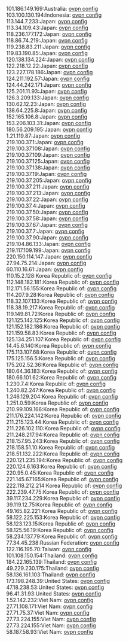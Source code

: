 101.186.149.169:Australia: [ovpn config](vpn/101_186_149_169.ovpn)  
103.100.130.194:Indonesia: [ovpn config](vpn/103_100_130_194.ovpn)  
113.144.7.233:Japan: [ovpn config](vpn/113_144_7_233.ovpn)  
113.34.109.43:Japan: [ovpn config](vpn/113_34_109_43.ovpn)  
118.236.177.172:Japan: [ovpn config](vpn/118_236_177_172.ovpn)  
118.86.74.219:Japan: [ovpn config](vpn/118_86_74_219.ovpn)  
119.238.83.211:Japan: [ovpn config](vpn/119_238_83_211.ovpn)  
119.83.190.85:Japan: [ovpn config](vpn/119_83_190_85.ovpn)  
120.138.134.224:Japan: [ovpn config](vpn/120_138_134_224.ovpn)  
122.218.12.22:Japan: [ovpn config](vpn/122_218_12_22.ovpn)  
123.227.178.186:Japan: [ovpn config](vpn/123_227_178_186.ovpn)  
124.211.192.57:Japan: [ovpn config](vpn/124_211_192_57.ovpn)  
124.44.242.171:Japan: [ovpn config](vpn/124_44_242_171.ovpn)  
125.201.11.93:Japan: [ovpn config](vpn/125_201_11_93.ovpn)  
126.3.209.133:Japan: [ovpn config](vpn/126_3_209_133.ovpn)  
130.62.12.23:Japan: [ovpn config](vpn/130_62_12_23.ovpn)  
138.64.225.8:Japan: [ovpn config](vpn/138_64_225_8.ovpn)  
152.165.106.8:Japan: [ovpn config](vpn/152_165_106_8.ovpn)  
153.206.103.31:Japan: [ovpn config](vpn/153_206_103_31.ovpn)  
180.56.209.195:Japan: [ovpn config](vpn/180_56_209_195.ovpn)  
1.21.119.87:Japan: [ovpn config](vpn/1_21_119_87.ovpn)  
219.100.37.1:Japan: [ovpn config](vpn/219_100_37_1.ovpn)  
219.100.37.108:Japan: [ovpn config](vpn/219_100_37_108.ovpn)  
219.100.37.109:Japan: [ovpn config](vpn/219_100_37_109.ovpn)  
219.100.37.125:Japan: [ovpn config](vpn/219_100_37_125.ovpn)  
219.100.37.138:Japan: [ovpn config](vpn/219_100_37_138.ovpn)  
219.100.37.19:Japan: [ovpn config](vpn/219_100_37_19.ovpn)  
219.100.37.205:Japan: [ovpn config](vpn/219_100_37_205.ovpn)  
219.100.37.211:Japan: [ovpn config](vpn/219_100_37_211.ovpn)  
219.100.37.213:Japan: [ovpn config](vpn/219_100_37_213.ovpn)  
219.100.37.22:Japan: [ovpn config](vpn/219_100_37_22.ovpn)  
219.100.37.4:Japan: [ovpn config](vpn/219_100_37_4.ovpn)  
219.100.37.50:Japan: [ovpn config](vpn/219_100_37_50.ovpn)  
219.100.37.58:Japan: [ovpn config](vpn/219_100_37_58.ovpn)  
219.100.37.67:Japan: [ovpn config](vpn/219_100_37_67.ovpn)  
219.100.37.7:Japan: [ovpn config](vpn/219_100_37_7.ovpn)  
219.100.37.90:Japan: [ovpn config](vpn/219_100_37_90.ovpn)  
219.104.86.133:Japan: [ovpn config](vpn/219_104_86_133.ovpn)  
219.117.109.199:Japan: [ovpn config](vpn/219_117_109_199.ovpn)  
220.150.114.147:Japan: [ovpn config](vpn/220_150_114_147.ovpn)  
27.94.75.214:Japan: [ovpn config](vpn/27_94_75_214.ovpn)  
60.110.16.61:Japan: [ovpn config](vpn/60_110_16_61.ovpn)  
110.15.2.128:Korea Republic of: [ovpn config](vpn/110_15_2_128.ovpn)  
112.148.182.181:Korea Republic of: [ovpn config](vpn/112_148_182_181.ovpn)  
112.171.56.155:Korea Republic of: [ovpn config](vpn/112_171_56_155.ovpn)  
114.207.9.28:Korea Republic of: [ovpn config](vpn/114_207_9_28.ovpn)  
118.32.107.133:Korea Republic of: [ovpn config](vpn/118_32_107_133.ovpn)  
118.38.19.217:Korea Republic of: [ovpn config](vpn/118_38_19_217.ovpn)  
119.149.81.72:Korea Republic of: [ovpn config](vpn/119_149_81_72.ovpn)  
121.125.142.125:Korea Republic of: [ovpn config](vpn/121_125_142_125.ovpn)  
121.152.182.186:Korea Republic of: [ovpn config](vpn/121_152_182_186.ovpn)  
121.159.58.83:Korea Republic of: [ovpn config](vpn/121_159_58_83.ovpn)  
125.134.251.107:Korea Republic of: [ovpn config](vpn/125_134_251_107.ovpn)  
14.45.6.140:Korea Republic of: [ovpn config](vpn/14_45_6_140.ovpn)  
175.113.107.68:Korea Republic of: [ovpn config](vpn/175_113_107_68.ovpn)  
175.125.156.5:Korea Republic of: [ovpn config](vpn/175_125_156_5.ovpn)  
175.202.52.36:Korea Republic of: [ovpn config](vpn/175_202_52_36.ovpn)  
180.64.36.183:Korea Republic of: [ovpn config](vpn/180_64_36_183.ovpn)  
180.66.101.62:Korea Republic of: [ovpn config](vpn/180_66_101_62.ovpn)  
1.230.7.4:Korea Republic of: [ovpn config](vpn/1_230_7_4.ovpn)  
1.240.82.247:Korea Republic of: [ovpn config](vpn/1_240_82_247.ovpn)  
1.246.129.204:Korea Republic of: [ovpn config](vpn/1_246_129_204.ovpn)  
1.251.0.59:Korea Republic of: [ovpn config](vpn/1_251_0_59.ovpn)  
210.99.109.166:Korea Republic of: [ovpn config](vpn/210_99_109_166.ovpn)  
211.176.224.142:Korea Republic of: [ovpn config](vpn/211_176_224_142.ovpn)  
211.215.123.44:Korea Republic of: [ovpn config](vpn/211_215_123_44.ovpn)  
211.226.102.110:Korea Republic of: [ovpn config](vpn/211_226_102_110.ovpn)  
211.248.217.94:Korea Republic of: [ovpn config](vpn/211_248_217_94.ovpn)  
218.157.95.243:Korea Republic of: [ovpn config](vpn/218_157_95_243.ovpn)  
218.158.51.10:Korea Republic of: [ovpn config](vpn/218_158_51_10.ovpn)  
218.51.132.222:Korea Republic of: [ovpn config](vpn/218_51_132_222.ovpn)  
220.121.235.194:Korea Republic of: [ovpn config](vpn/220_121_235_194.ovpn)  
220.124.6.163:Korea Republic of: [ovpn config](vpn/220_124_6_163.ovpn)  
220.95.0.45:Korea Republic of: [ovpn config](vpn/220_95_0_45.ovpn)  
221.145.67.165:Korea Republic of: [ovpn config](vpn/221_145_67_165.ovpn)  
222.118.212.214:Korea Republic of: [ovpn config](vpn/222_118_212_214.ovpn)  
222.239.47.75:Korea Republic of: [ovpn config](vpn/222_239_47_75.ovpn)  
39.117.234.229:Korea Republic of: [ovpn config](vpn/39_117_234_229.ovpn)  
39.119.12.75:Korea Republic of: [ovpn config](vpn/39_119_12_75.ovpn)  
49.165.82.221:Korea Republic of: [ovpn config](vpn/49_165_82_221.ovpn)  
58.122.225.153:Korea Republic of: [ovpn config](vpn/58_122_225_153.ovpn)  
58.123.123.15:Korea Republic of: [ovpn config](vpn/58_123_123_15.ovpn)  
58.125.56.19:Korea Republic of: [ovpn config](vpn/58_125_56_19.ovpn)  
58.234.137.79:Korea Republic of: [ovpn config](vpn/58_234_137_79.ovpn)  
77.34.45.238:Russian Federation: [ovpn config](vpn/77_34_45_238.ovpn)  
122.116.195.70:Taiwan: [ovpn config](vpn/122_116_195_70.ovpn)  
101.108.150.154:Thailand: [ovpn config](vpn/101_108_150_154.ovpn)  
184.22.165.139:Thailand: [ovpn config](vpn/184_22_165_139.ovpn)  
49.229.230.175:Thailand: [ovpn config](vpn/49_229_230_175.ovpn)  
58.136.161.103:Thailand: [ovpn config](vpn/58_136_161_103.ovpn)  
173.198.248.39:United States: [ovpn config](vpn/173_198_248_39.ovpn)  
47.18.238.53:United States: [ovpn config](vpn/47_18_238_53.ovpn)  
96.41.31.93:United States: [ovpn config](vpn/96_41_31_93.ovpn)  
1.52.142.232:Viet Nam: [ovpn config](vpn/1_52_142_232.ovpn)  
27.71.108.171:Viet Nam: [ovpn config](vpn/27_71_108_171.ovpn)  
27.71.75.37:Viet Nam: [ovpn config](vpn/27_71_75_37.ovpn)  
27.73.224.155:Viet Nam: [ovpn config](vpn/27_73_224_155.ovpn)  
27.73.224.155:Viet Nam: [ovpn config](vpn/27_73_224_155.ovpn)  
58.187.58.93:Viet Nam: [ovpn config](vpn/58_187_58_93.ovpn)  
